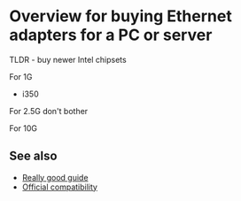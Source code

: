 # Overview for buying Ethernet adapters for a PC or server

TLDR - buy newer Intel chipsets

For 1G

- i350

For 2.5G don't bother

For 10G

## See also

- [Really good guide](https://www.servethehome.com/buyers-guides/top-hardware-components-pfsense-appliances/top-picks-pfsense-network-cards-nics/)
- [Official compatibility](https://www.freebsd.org/releases/14.0R/hardware/)
